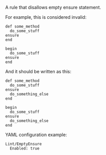 A rule that disallows empty ensure statement.

For example, this is considered invalid:

```
def some_method
  do_some_stuff
ensure
end

begin
  do_some_stuff
ensure
end
```

And it should be written as this:


```
def some_method
  do_some_stuff
ensure
  do_something_else
end

begin
  do_some_stuff
ensure
  do_something_else
end
```

YAML configuration example:

```
Lint/EmptyEnsure
  Enabled: true
```
